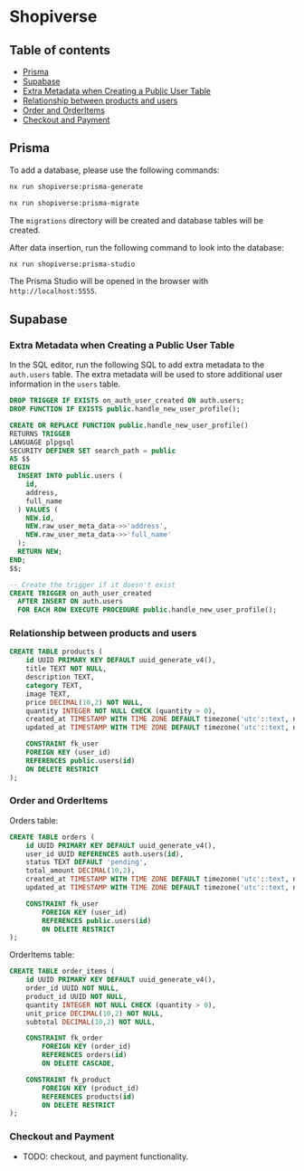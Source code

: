 # Shopiverse

## Table of contents

- [Prisma](#prisma)
- [Supabase](#supabase)
- [Extra Metadata when Creating a Public User Table](#extra-metadata-when-creating-a-public-user-table)
- [Relationship between products and users](#relationship-between-products-and-users)
- [Order and OrderItems](#order-and-orderitems)
- [Checkout and Payment](#checkout-and-payment)

## Prisma

To add a database, please use the following commands:

```bash
nx run shopiverse:prisma-generate
```

```bash
nx run shopiverse:prisma-migrate
```

The `migrations` directory will be created and database tables will be created.

After data insertion, run the following command to look into the database:

```bash
nx run shopiverse:prisma-studio
```

The Prisma Studio will be opened in the browser with `http://localhost:5555`.

## Supabase

### Extra Metadata when Creating a Public User Table

In the SQL editor, run the following SQL to add extra metadata to the `auth.users` table. The extra metadata will be used to store additional user information in the `users` table.

```sql
DROP TRIGGER IF EXISTS on_auth_user_created ON auth.users;
DROP FUNCTION IF EXISTS public.handle_new_user_profile();

CREATE OR REPLACE FUNCTION public.handle_new_user_profile()
RETURNS TRIGGER
LANGUAGE plpgsql
SECURITY DEFINER SET search_path = public
AS $$
BEGIN
  INSERT INTO public.users (
    id,
    address,
    full_name
  ) VALUES (
    NEW.id,
    NEW.raw_user_meta_data->>'address',
    NEW.raw_user_meta_data->>'full_name'
  );
  RETURN NEW;
END;
$$;

-- Create the trigger if it doesn't exist
CREATE TRIGGER on_auth_user_created
  AFTER INSERT ON auth.users
  FOR EACH ROW EXECUTE PROCEDURE public.handle_new_user_profile();

```

### Relationship between products and users

```sql
CREATE TABLE products (
    id UUID PRIMARY KEY DEFAULT uuid_generate_v4(),
    title TEXT NOT NULL,
    description TEXT,
    category TEXT,
    image TEXT,
    price DECIMAL(10,2) NOT NULL,
    quantity INTEGER NOT NULL CHECK (quantity > 0),
    created_at TIMESTAMP WITH TIME ZONE DEFAULT timezone('utc'::text, now()),
    updated_at TIMESTAMP WITH TIME ZONE DEFAULT timezone('utc'::text, now())

    CONSTRAINT fk_user
    FOREIGN KEY (user_id)
    REFERENCES public.users(id)
    ON DELETE RESTRICT
);
```

### Order and OrderItems

Orders table:

```sql
CREATE TABLE orders (
    id UUID PRIMARY KEY DEFAULT uuid_generate_v4(),
    user_id UUID REFERENCES auth.users(id),
    status TEXT DEFAULT 'pending',
    total_amount DECIMAL(10,2),
    created_at TIMESTAMP WITH TIME ZONE DEFAULT timezone('utc'::text, now()),
    updated_at TIMESTAMP WITH TIME ZONE DEFAULT timezone('utc'::text, now()),

    CONSTRAINT fk_user
        FOREIGN KEY (user_id)
        REFERENCES public.users(id)
        ON DELETE RESTRICT
);
```

OrderItems table:

```sql
CREATE TABLE order_items (
    id UUID PRIMARY KEY DEFAULT uuid_generate_v4(),
    order_id UUID NOT NULL,
    product_id UUID NOT NULL,
    quantity INTEGER NOT NULL CHECK (quantity > 0),
    unit_price DECIMAL(10,2) NOT NULL,
    subtotal DECIMAL(10,2) NOT NULL,

    CONSTRAINT fk_order
        FOREIGN KEY (order_id)
        REFERENCES orders(id)
        ON DELETE CASCADE,

    CONSTRAINT fk_product
        FOREIGN KEY (product_id)
        REFERENCES products(id)
        ON DELETE RESTRICT
);
```

### Checkout and Payment

- TODO: checkout, and payment functionality.
